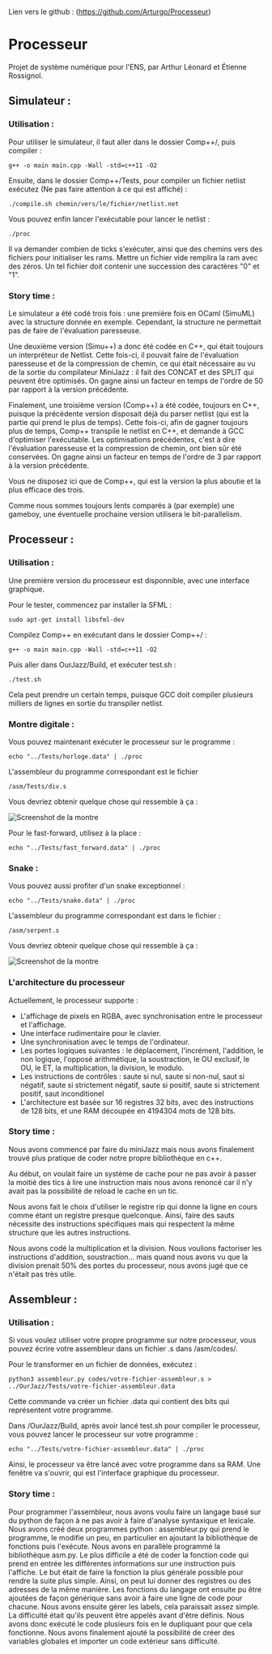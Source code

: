 Lien vers le github : (https://github.com/Arturgo/Processeur)

# Processeur
Projet de système numérique pour l'ENS, par Arthur Léonard et Étienne Rossignol.

## Simulateur :

### Utilisation :
Pour utiliser le simulateur, il faut aller dans le dossier Comp++/, puis compiler :
```shell
g++ -o main main.cpp -Wall -std=c++11 -O2
```

Ensuite, dans le dossier Comp++/Tests, pour compiler un fichier netlist exécutez (Ne pas faire attention à ce qui est affiché) :
```shell
./compile.sh chemin/vers/le/fichier/netlist.net
```

Vous pouvez enfin lancer l'exécutable pour lancer le netlist :
```shell
./proc
```

Il va demander combien de ticks s'exécuter, ainsi que des chemins vers des fichiers pour initialiser les rams. Mettre un fichier vide remplira la ram avec des zéros. Un tel fichier doit contenir une succession des caractères "0" et "1".

### Story time :

Le simulateur a été codé trois fois : une première fois en OCaml (SimuML) avec la structure donnée en exemple. Cependant, la structure ne permettait pas de faire de l'évaluation paresseuse.

Une deuxième version (Simu++) a donc été codée en C++, qui était toujours un interpréteur de Netlist. Cette fois-ci, il pouvait faire de l'évaluation paresseuse et de la compression de chemin, ce qui était nécessaire au vu de la sortie du compilateur MiniJazz : il fait des CONCAT et des SPLIT qui peuvent être optimisés. On gagne ainsi un facteur en temps de l'ordre de 50 par rapport à la version précédente.

Finalement, une troisième version (Comp++) a été codée, toujours en C++, puisque la précédente version disposait déjà du parser netlist (qui est la partie qui prend le plus de temps). Cette fois-ci, afin de gagner toujours plus de temps, Comp++ transpile le netlist en C++, et demande à GCC d'optimiser l'exécutable. Les optimisations précédentes, c'est à dire l'évaluation paresseuse et la compression de chemin, ont bien sûr été conservées. On gagne ainsi un facteur en temps de l'ordre de 3 par rapport à la version précédente.

Vous ne disposez ici que de Comp++, qui est la version la plus aboutie et la plus efficace des trois.

Comme nous sommes toujours lents comparés à (par exemple) une gameboy, une éventuelle prochaine version utilisera le bit-parallelism.

## Processeur :

### Utilisation :

Une première version du processeur est disponnible, avec une interface graphique.

Pour le tester, commencez par installer la SFML :
```shell
sudo apt-get install libsfml-dev 
```

Compilez Comp++ en exécutant dans le dossier Comp++/ :
```shell
g++ -o main main.cpp -Wall -std=c++11 -O2
```

Puis aller dans OurJazz/Build, et exécuter test.sh :
```shell
./test.sh
```

Cela peut prendre un certain temps, puisque GCC doit compiler plusieurs milliers de lignes en sortie du transpiler netlist.

### Montre digitale :

Vous pouvez maintenant exécuter le processeur sur le programme :
```shell
echo "../Tests/horloge.data" | ./proc 
```

L'assembleur du programme correspondant est le fichier 
```shell 
/asm/Tests/div.s
```

Vous devriez obtenir quelque chose qui ressemble à ça :

![Screenshot de la montre](https://raw.githubusercontent.com/Arturgo/Processeur/main/montre.png)

Pour le fast-forward, utilisez à la place :
```shell
echo "../Tests/fast_forward.data" | ./proc 
```

### Snake :

Vous pouvez aussi profiter d'un snake exceptionnel :
```shell
echo "../Tests/snake.data" | ./proc 
```

L'assembleur du programme correspondant est dans le fichier :
```shell 
/asm/serpent.s
```

Vous devriez obtenir quelque chose qui ressemble à ça :

![Screenshot de la montre](https://raw.githubusercontent.com/Arturgo/Processeur/main/snake.png)

### L'architecture du processeur

Actuellement, le processeur supporte :
 * L'affichage de pixels en RGBA, avec synchronisation entre le processeur et l'affichage.
 * Une interface rudimentaire pour le clavier.
 * Une synchronisation avec le temps de l'ordinateur.
 * Les portes logiques suivantes : le déplacement, l'incrément, l'addition, le non logique, l'opposé arithmétique, la soustraction, le OU exclusif, le OU, le ET, la multiplication, la division, le modulo.
 * Les instructions de contrôles : saute si nul, saute si non-nul, saut si négatif, saute si strictement négatif, saute si positif, saute si strictement positif, saut inconditionel
 * L'architecture est basée sur 16 registres 32 bits, avec des instructions de 128 bits, et une RAM découpée en 4194304 mots de 128 bits.

### Story time :

Nous avons commencé par faire du miniJazz mais nous avons finalement trouvé plus pratique de coder notre propre bibliothèque en c++.

Au début, on voulait faire un système de cache pour ne pas avoir à passer la moitié des tics à lire une instruction mais nous avons renoncé car il n'y avait pas la possibilité de reload le cache en un tic.

Nous avons fait le choix d'utiliser le registre rip qui donne la ligne en cours comme étant un registre presque quelconque.
Ainsi, faire des sauts nécessite des instructions spécifiques mais qui respectent la même structure que les autres instructions.

Nous avons codé la multiplication et la division. Nous voulions factoriser les instructions d'addition, soustraction... mais quand nous avons vu que la division prenait 50% des portes du processeur, nous avons jugé que ce n'était pas très utile.

## Assembleur :

### Utilisation :
Si vous voulez utiliser votre propre programme sur notre processeur, vous pouvez écrire votre assembleur dans un fichier .s dans /asm/codes/.

Pour le transformer en un fichier de données, exécutez :
```shell
python3 assembleur.py codes/votre-fichier-assembleur.s > ../OurJazz/Tests/votre-fichier-assembleur.data
```

Cette commande va créer un fichier .data qui contient des bits qui représentent votre programme.

Dans /OurJazz/Build, après avoir lancé test.sh pour compiler le processeur, vous pouvez lancer le processeur sur votre programme :
```shell
echo "../Tests/votre-fichier-assembleur.data" | ./proc
```

Ainsi, le processeur va être lancé avec votre programme dans sa RAM.
Une fenêtre va s'ouvrir, qui est l'interface graphique du processeur.

### Story time :
Pour programmer l'assembleur, nous avons voulu faire un langage basé sur du python de façon à ne pas avoir à faire d'analyse syntaxique et lexicale. Nous avons créé deux programmes python : assembleur.py qui prend le programme, le modifie un peu, en particulier en ajoutant la bibliothèque de fonctions puis l'exécute. Nous avons en parallèle programmé la bibliothèque asm.py. Le plus difficile a été de coder la fonction code qui prend en entrée les différentes informations sur une instruction puis l'affiche. Le but était de faire la fonction la plus générale possible pour rendre la suite plus simple. Ainsi, on peut lui donner des registres ou des adresses de la même manière. Les fonctions du langage ont ensuite pu être ajoutées de façon générique sans avoir à faire une ligne de code pour chacune. Nous avons ensuite gérer les labels, cela paraissait assez simple. La difficulté était qu'ils peuvent être appelés avant d'être définis. Nous avons donc exécuté le code plusieurs fois en le dupliquant pour que cela fonctionne. Nous avons finalement ajouté la possibilité de créer des variables globales et importer un code extérieur sans difficulté.
